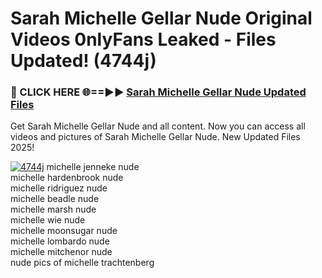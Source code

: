 # Sarah Michelle Gellar Nude Original Videos 0nlyFans Leaked - Files Updated! (4744j)

<h3>🔴 CLICK HERE 🌐==►► <a href="https://tinyurl.com/5h6xmrr3" rel="nofollow">Sarah Michelle Gellar Nude Updated Files</a></h3>

Get Sarah Michelle Gellar Nude and all content. Now you can access all videos and pictures of Sarah Michelle Gellar Nude. New Updated Files 2025!

[![4744j](https://i.imgur.com/KVD873Z.gif)](https://tinyurl.com/5h6xmrr3)
michelle jenneke nude<br>
michelle hardenbrook nude<br>
michelle ridriguez nude<br>
michelle beadle nude<br>
michelle marsh nude<br>
michelle wie nude<br>
michelle moonsugar nude<br>
michelle lombardo nude<br>
michelle mitchenor nude<br>
nude pics of michelle trachtenberg